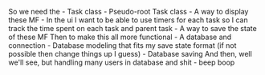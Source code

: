
So we need the 
    - Task class
    - Pseudo-root Task class
    - A way to display these MF
    - In the ui I want to be able to use timers for each task so I can track the time spent on each task and parent task
    - A way to save the state of these MF
Then to make this all more functional
    - A database and connection
    - Database modeling that fits my save state format (if not possible then change things up I guess)
    - Database saving
And then, well we'll see, but handling many users in database and shit
    - beep boop